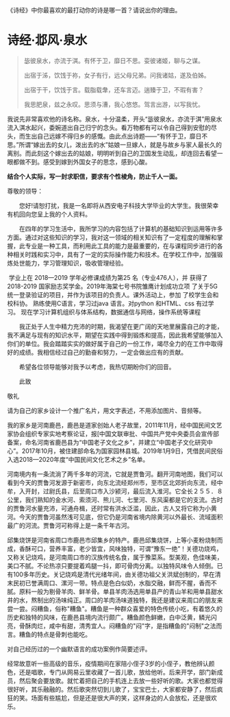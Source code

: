 《诗经》中你最喜欢的最打动你的诗是哪一首？请说出你的理由。

# 诗经·邶风·泉水

> 毖彼泉水，亦流于淇。有怀于卫，靡日不思。娈彼诸姬，聊与之谋。
>
> 出宿于泲，饮饯于祢，女子有行，远父母兄弟。问我诸姑，遂及伯姊。
>
> 出宿于干，饮饯于言。载脂载舝，还车言迈。遄臻于卫，不瑕有害？
>
> 我思肥泉，兹之永叹。思须与漕，我心悠悠。驾言出游，以写我忧。



我说先非常喜欢他的诗名称。泉水，十分温柔，开头“毖彼泉水，亦流于淇”用泉水流入淇水起兴，委婉道出自己归宁的念头。看万物都有可以令自己得到安慰的尽头，而生出自己远嫁不得归乡的感慨。由此点出诗题——“有怀于卫，靡日不思。”所谓“嫁出去的女儿，泼出去的水”姑娘一旦嫁人，就是与故乡与家人最长久的离别。而此刻这个嫁出去的姑娘，明明听到自己的卫国发生动乱，却连回去看望一眼都做不到。感受到嫁到外国女子的思念，感到心酸。



**结合个人实际，写一封求职信，要求有个性棱角，防止千人一面。**

尊敬的领导：

　　您好!请恕打扰，我是一名即将从西安电子科技大学毕业的大学生。我很荣幸有机回向您呈上我的个人资料。

　　在四年的学习生活中，我所学习的内容包括了计算机的基础知识到运用等许多方面。通过对这些知识的学习，我对这一领域的相关知识有了一定程度的理解和掌握，此专业是一种工具，而利用此工具的能力是最重要的，在与课程同步进行的各种相关时践和实习中，具有了一定的实际操作能力和技术。在学校工作中，加强锻炼处世能力，学习管理知识，吸收管理经验。

​        学业上在 2018—2019 学年必修课成绩为第25 名（专业476人），并 获得了2018-2019 国家励志奖学金。2019年海棠七号书院雏鹰计划成功立项 了关于5G 统一登录验证的项目，并作为该项目的负责人。课外活动上，参加 了校学生会和校科协。 熟练使用C语言，学习过java 语言。对python 和HTML、css 有过学习。 现在学习计算机组织与体系结构，数据通信与网络，操作系统等课程 

　　我正处于人生中精力充沛的时期，我渴望在更广阔的天地里展露自己的才能，我不满足与现有的知识水平，期望在实践中得到锻炼和提高，因此我希望能够加入你们的单位。我会踏踏实实的做好属于自己的一份工作，竭尽全力的在工作中取得好的成绩。我相信经过自己的勤奋和努力，一定会做出应有的贡献。

　　希望各位领导能够对我予以考虑，我热切期盼你们的回音。

　　此致

敬礼



请为自己的家乡设计一个推广名片，用文字表述，不用添加图片、音频等。

​    我的家乡是河南鹿邑，鹿邑是道家创始人老子故里，2011年11月，经中国民间文艺家协会组织专家实地考察论证，报[中国文联审批、中国共产党中央委员会宣传部备案，命名河南省鹿邑县为“中国老子文化之乡”，并建立“中国老子文化研究中心”。2017年10月，被住建部命名为国家园林县城。2019年1月9日，凭借民间民俗入选2018—2020年度“中国民间文化艺术之乡”名单。

​    河南境内有一条流淌了两千多年的河流，它就是贾鲁河。翻开河南地图，我们可以看到今天的贾鲁河发源于新密市，向东北流经郑州市，至市区北郊折向东流，经中牟，入开封，过尉氏县，后至周口市入沙颍河，最后流入淮河。它全长２５５．８公里，我们熟知的金水河、索须河、熊儿河、七里河、东风渠都是它的支流。古时的贾鲁河水量充沛，可通舟楫，还时常有洪水泛滥，因此，古人又将它称为小黄河。今天的贾鲁河虽然浅可见底，但它仍是河南省境内除黄河以外最长、流域面积最广的河流。贾鲁河可称得上是一条千年古河。

​    邱集烧饼是河南省周口市鹿邑市邱集乡的特产。鹿邑邱集烧饼，上等小麦粉烧制而成，香酥可口，营养丰富，老少皆宜，风味独特，可谓“豫东一绝”！关德功烧鸡，又称关记烧鸡，是河南周口市的汉族传统名食，属于豫菜系。型美观，色佳味美，美口不腻。不论热凉只要提着鸡腿一抖，即可骨肉分离。以独特风味令人倾倒。已有100多年历史。关记烧鸡是清代光绪年间，由关德功祖父关洪斌创制的，早在清末民初已誉满周口、漯河一带。特点是色白似奶，水脂交融，鲜而不腥，香而不腻。原料一般为剔骨羊肉、鲜羊骨。单县羊肉汤选用单县产的青山羊和用单县甜水井的水，熬制出的汤味纯正。周口的羊肉汤味道独特，我还是建议来周口的朋友来尝一尝。闷糟鱼，俗称"糟鱼"。糟鱼是一种群众喜爱的特色传统小吃，有着悠久的历史和独特的风味，在鹿邑县境内流行颇广。糟鱼颜色鲜嫩，白中泛黄，鳞光闪亮，骨酥肉烂，咸中有甜，清秀宜人。闷糟鱼的"闷"字，是指糟鱼的"闷制"之法而言。糟鱼的特点是骨刺也能吃。

 

对自己经历过的一个幽默语言的成功案例作简要述评。

经常故意听一些高级的音乐，疫情期间在家陪小侄子3岁的小侄子，教他辨认颜色，还是唱歌，专门从网易云里收藏了一首儿歌，放给他听。后来开学，部门新成员，然后聚会要放歌。就忙着把自己的手机连上去放一些好听的歌。大家也都觉得很好听，其乐融融的。然后歌突然切到儿歌了，宝宝巴士，大家都安静了，然后疯狂的笑。场面有些尴尬，但是还是很大声的笑，这样身边的人会放松，还是很欢乐。